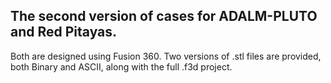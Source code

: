 ## The second version of cases for ADALM-PLUTO and Red Pitayas.
Both are designed using Fusion 360. Two versions of .stl files are provided, both Binary and ASCII, along with the full .f3d project.
